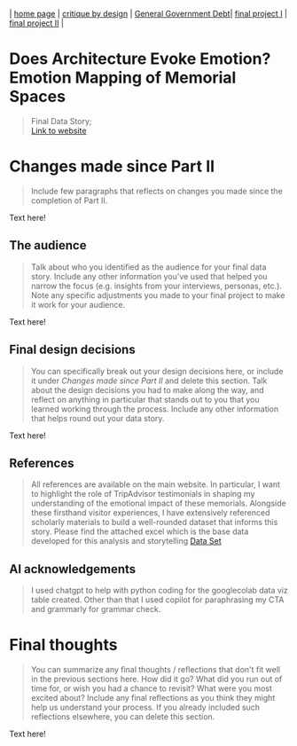 | [home page](README.md) | [critique by design](critique-by-design.md) | [General Government Debt](controlling-color)| [final project I](final-project-part-one.md) | [final project II](final-project-part-two.md) |

# Does Architecture Evoke Emotion? Emotion Mapping of Memorial Spaces
> Final Data Story;<br/>
[Link to website](https://preview.shorthand.com/aPKwnLJOjt38fi1e/responsive/desktop)

# Changes made since Part II
> Include few paragraphs that reflects on changes you made since the completion of Part II. 

Text here!

## The audience
> Talk about who you identified as the audience for your final data story.  Include any other information you've used that helped you narrow the focus (e.g. insights from your interviews, personas, etc.).  Note any specific adjustments you made to your final project to make it work for your audience.

Text here!

## Final design decisions
> You can specifically break out your design decisions here, or include it under *Changes made since Part II* and delete this section. Talk about the design decisions you had to make along the way, and reflect on anything in particular that stands out to you that you learned working through the process.  Include any other information that helps round out your data story. 

Text here!

## References
> All references are available on the main website. In particular, I want to highlight the role of TripAdvisor testimonials in shaping my understanding of the emotional impact of these memorials. Alongside these firsthand visitor experiences, I have extensively referenced scholarly materials to build a well-rounded dataset that informs this story.
> Please find the attached excel which is the base data developed for this analysis and storytelling [Data Set](https://github.com/kripaj98/tswd-portfolio-templates/blob/main/Final%20Data%20Set%20base.csv)

## AI acknowledgements
> I used chatgpt to help with python coding for the googlecolab data viz table created. Other than that I used copilot for paraphrasing my CTA and grammarly for grammar check.

# Final thoughts
> You can summarize any final thoughts / reflections that don't fit well in the previous sections here.  How did it go?  What did you run out of time for, or wish you had a chance to revisit?  What were you most excited about?  Include any final reflections as you think they might help us understand your process.  If you already included such reflections elsewhere, you can delete this section. 

Text here!


